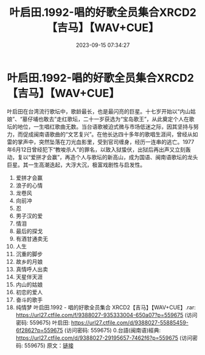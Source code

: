 ﻿---
title: 叶启田.1992-唱的好歌全员集合XRCD2【吉马】【WAV+CUE】
date: 2023-09-15 07:34:27
categories: 闽南语(台语)
tags: 华语中文
---
# 叶启田.1992-唱的好歌全员集合XRCD2【吉马】【WAV+CUE】

叶启田在台湾流行歌坛中，歌龄最长，也是最闪亮的巨星。十七岁开始以“内山姑娘”、“墓仔埔也敢去”走红歌坛，二十一岁获选为“宝岛歌王”，从此奠定个人在歌坛的地位，一生唱红歌曲无数。当台语歌被迫式微与市场低迷之际，因其坚持与努力，而促成闽南语歌曲的“文艺复兴”。在他长达四十多年的歌唱生涯间，曾经从如雷的掌声中，突然坠落在刀光血影里，受到官司缠身，经历一连串的逃亡。1977年6月12日曾经犯下“教唆杀人”的罪名，以致入狱蛰伏，出狱后再出声又立刻轰动，复以“爱拼才会赢”，再造个人与歌坛的新高山，成为国语、闽南语歌坛的龙头巨星。其一生高潮迭起，大浮大沉，极富戏剧性与启发性。
01. 爱拼才会赢
02. 浪子的心情
03. 龙卷风
04. 向前冲
05. 忍
06. 男子汉的爱
07. 情泪
08. 最后的探戈
09. 有酒甘通卖无
10. 人生
11. 沉重的脚步
12. 故乡的月娘
13. 真情呼人出卖
14. 天星伴天涯
15. 内山的姑娘
16. 初恋的爱人
17. 奋斗的歌手
18. 纯情梦
叶启田.1992 - 唱的好歌全员集合 XRCD2【吉马】【WAV+CUE】.rar: https://url27.ctfile.com/f/9388027-935333004-650a07?p=559675
(访问密码: 559675)
叶启田: https://url27.ctfile.com/d/9388027-55885459-6f2862?p=559675
(访问密码: 559675)
0.台語(闽南语)經典: https://url27.ctfile.com/d/9388027-29195657-7462f6?p=559675
(访问密码: 559675)
原文：[链接](https://blog.sina.com.cn/s/blog_1647c7e76010313fv.html)